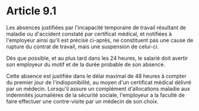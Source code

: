 # Article 9.1

Les absences justifiées par l'incapacité temporaire de travail résultant de maladie ou d'accident constaté par certificat médical, et notifiées à l'employeur ainsi qu'il est précisé ci-après, ne constituent pas une cause de rupture du contrat de travail, mais une suspension de celui-ci.

Dès que possible, et au plus tard dans les 24 heures, le salarié doit avertir son employeur du motif et de la durée probable de son absence.

Cette absence est justifiée dans le délai maximal de 48 heures à compter du premier jour de l'indisponibilité, au moyen d'un certificat médical délivré par un médecin. Lorsqu'il assure un complément d'allocations maladie aux indemnités journalières de la sécurité sociale, l'employeur a la faculté de faire effectuer une contre-visite par un médecin de son choix.

